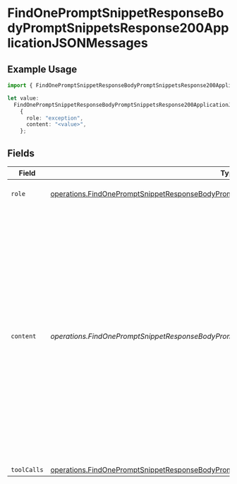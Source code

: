 # FindOnePromptSnippetResponseBodyPromptSnippetsResponse200ApplicationJSONMessages

## Example Usage

```typescript
import { FindOnePromptSnippetResponseBodyPromptSnippetsResponse200ApplicationJSONMessages } from "orq-poc-typescript-multi-env-version/models/operations";

let value:
  FindOnePromptSnippetResponseBodyPromptSnippetsResponse200ApplicationJSONMessages =
    {
      role: "exception",
      content: "<value>",
    };
```

## Fields

| Field                                                                                                                                                                                                                                                                    | Type                                                                                                                                                                                                                                                                     | Required                                                                                                                                                                                                                                                                 | Description                                                                                                                                                                                                                                                              |
| ------------------------------------------------------------------------------------------------------------------------------------------------------------------------------------------------------------------------------------------------------------------------ | ------------------------------------------------------------------------------------------------------------------------------------------------------------------------------------------------------------------------------------------------------------------------ | ------------------------------------------------------------------------------------------------------------------------------------------------------------------------------------------------------------------------------------------------------------------------ | ------------------------------------------------------------------------------------------------------------------------------------------------------------------------------------------------------------------------------------------------------------------------ |
| `role`                                                                                                                                                                                                                                                                   | [operations.FindOnePromptSnippetResponseBodyPromptSnippetsResponse200ApplicationJSONRole](../../models/operations/findonepromptsnippetresponsebodypromptsnippetsresponse200applicationjsonrole.md)                                                                       | :heavy_check_mark:                                                                                                                                                                                                                                                       | The role of the prompt message                                                                                                                                                                                                                                           |
| `content`                                                                                                                                                                                                                                                                | *operations.FindOnePromptSnippetResponseBodyPromptSnippetsResponse200ApplicationJSONContent*                                                                                                                                                                             | :heavy_check_mark:                                                                                                                                                                                                                                                       | The contents of the user message. Either the text content of the message or an array of content parts with a defined type, each can be of type `text` or `image_url` when passing in images. You can pass multiple images by adding multiple `image_url` content parts.  |
| `toolCalls`                                                                                                                                                                                                                                                              | [operations.FindOnePromptSnippetResponseBodyPromptSnippetsResponse200ApplicationJSONToolCalls](../../models/operations/findonepromptsnippetresponsebodypromptsnippetsresponse200applicationjsontoolcalls.md)[]                                                           | :heavy_minus_sign:                                                                                                                                                                                                                                                       | N/A                                                                                                                                                                                                                                                                      |